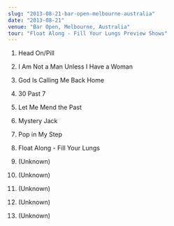 ```yaml
---
slug: "2013-08-21-bar-open-melbourne-australia"
date: "2013-08-21"
venue: "Bar Open, Melbourne, Australia"
tour: "Float Along - Fill Your Lungs Preview Shows"
---
```



 1. Head On/Pill

 2. I Am Not a Man Unless I Have a Woman

 3. God Is Calling Me Back Home

 4. 30 Past 7

 5. Let Me Mend the Past

 6. Mystery Jack

 7. Pop in My Step

 8. Float Along - Fill Your Lungs

 9. (Unknown)
10. (Unknown)
11. (Unknown)
12. (Unknown)
13. (Unknown)

